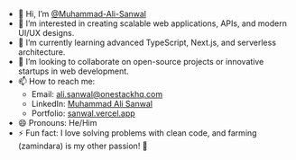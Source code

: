 - 👋 Hi, I’m [@Muhammad-Ali-Sanwal](https://github.com/Muhammad-Ali-Sanwal)  
- 👀 I’m interested in creating scalable web applications, APIs, and modern UI/UX designs.  
- 🌱 I’m currently learning advanced TypeScript, Next.js, and serverless architecture.  
- 💞️ I’m looking to collaborate on open-source projects or innovative startups in web development.  
- 📫 How to reach me:  
  - Email: [ali.sanwal@onestackhq.com](mailto:ali.sanwal@onestackhq.com)  
  - LinkedIn: [Muhammad Ali Sanwal](https://www.linkedin.com/in/mr-sanwal/)  
  - Portfolio: [sanwal.vercel.app](https://sanwal.vercel.app/)  
- 😄 Pronouns: He/Him  
- ⚡ Fun fact: I love solving problems with clean code, and farming (zamindara) is my other passion! 🌾  


<!---
Muhammad-Ali-Sanwal/Muhammad-Ali-Sanwal is a ✨ special ✨ repository because its `README.md` (this file) appears on your GitHub profile.
You can click the Preview link to take a look at your changes.
--->
